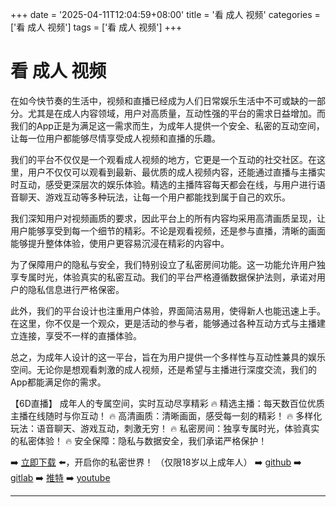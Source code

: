 +++
date = '2025-04-11T12:04:59+08:00'
title = '看 成人 视频'
categories = ['看 成人 视频']
tags = ['看 成人 视频']
+++

# 看 成人 视频

在如今快节奏的生活中，视频和直播已经成为人们日常娱乐生活中不可或缺的一部分。尤其是在成人内容领域，用户对高质量，互动性强的平台的需求日益增加。而我们的App正是为满足这一需求而生，为成年人提供一个安全、私密的互动空间，让每一位用户都能够尽情享受成人视频和直播的乐趣。

我们的平台不仅仅是一个观看成人视频的地方，它更是一个互动的社交社区。在这里，用户不仅仅可以观看到最新、最优质的成人视频内容，还能通过直播与主播实时互动，感受更深层次的娱乐体验。精选的主播阵容每天都会在线，与用户进行语音聊天、游戏互动等多种玩法，让每一个用户都能找到属于自己的欢乐。

我们深知用户对视频画质的要求，因此平台上的所有内容均采用高清画质呈现，让用户能够享受到每一个细节的精彩。不论是观看视频，还是参与直播，清晰的画面能够提升整体体验，使用户更容易沉浸在精彩的内容中。

为了保障用户的隐私与安全，我们特别设立了私密房间功能。这一功能允许用户独享专属时光，体验真实的私密互动。我们的平台严格遵循数据保护法则，承诺对用户的隐私信息进行严格保密。

此外，我们的平台设计也注重用户体验，界面简洁易用，使得新人也能迅速上手。在这里，你不仅是一个观众，更是活动的参与者，能够通过各种互动方式与主播建立连接，享受不一样的直播体验。

总之，为成年人设计的这一平台，旨在为用户提供一个多样性与互动性兼具的娱乐空间。无论你是想观看刺激的成人视频，还是希望与主播进行深度交流，我们的App都能满足你的需求。

【6D直播】
成年人的专属空间，实时互动尽享精彩
🔥 精选主播：每天数百位优质主播在线随时与你互动！
🔥 高清画质：清晰画面，感受每一刻的精彩！
🔥 多样化玩法：语音聊天、游戏互动，刺激无穷！
🔥 私密房间：独享专属时光，体验真实的私密体验！
🔥 安全保障：隐私与数据安全，我们承诺严格保护！

➡️ [立即下载](https://down123.s3.ap-east-1.amazonaws.com/down/down.html?channelCode=blog) ⬅️，开启你的私密世界！
（仅限18岁以上成年人）
➡️ [github](https://aldult-live.github.io/)
➡️ [gitlab](https://seo-09598d.gitlab.io/)
➡️ [推特](https://x.com/wegame33)
➡️ [youtube](https://www.youtube.com/@6Dlive)

---
